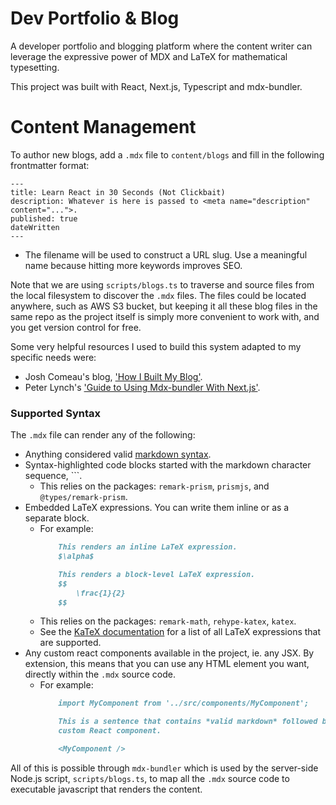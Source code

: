 # Dev Portfolio & Blog

A developer portfolio and blogging platform where the content writer can
leverage the expressive power of MDX and LaTeX for mathematical typesetting.

This project was built with React, Next.js, Typescript and mdx-bundler.

# Content Management

To author new blogs, add a `.mdx` file to `content/blogs` and fill in the
following frontmatter format:

```
---
title: Learn React in 30 Seconds (Not Clickbait)
description: Whatever is here is passed to <meta name="description" content="...">.
published: true
dateWritten
---
```

- The filename will be used to construct a URL slug. Use a meaningful name
  because hitting more keywords improves SEO.

Note that we are using `scripts/blogs.ts` to traverse and source files from the
local filesystem to discover the `.mdx` files. The files could be located
anywhere, such as AWS S3 bucket, but keeping it all these blog files in the
same repo as the project itself is simply more convenient to work with, and you
get version control for free.

Some very helpful resources I used to build this system adapted to my specific
needs were: 
- Josh Comeau's blog, ['How I Built My Blog'](https://www.joshwcomeau.com/blog/how-i-built-my-blog/).
- Peter Lynch's ['Guide to Using Mdx-bundler With Next.js'](https://www.peterlunch.com/blog/mdx-bundler-beginners).

### Supported Syntax

The `.mdx` file can render any of the following:
* Anything considered valid [markdown syntax](https://www.markdownguide.org/cheat-sheet/).
* Syntax-highlighted code blocks started with the markdown character sequence, ```.
    - This relies on the packages: `remark-prism`, `prismjs`, and `@types/remark-prism`.
* Embedded LaTeX expressions. You can write them inline or as a separate block.
    - For example:
        ```md
            This renders an inline LaTeX expression.
            $\alpha$  

            This renders a block-level LaTeX expression.
            $$
                \frac{1}{2}
            $$
        ```
    - This relies on the packages: `remark-math`, `rehype-katex`, `katex`.
    - See the [KaTeX documentation](https://katex.org/docs/supported.html) for a
      list of all LaTeX expressions that are supported.
* Any custom react components available in the project, ie. any JSX. By
  extension, this means that you can use any HTML element you want, directly
  within the `.mdx` source code.
    - For example:
        ```md
            import MyComponent from '../src/components/MyComponent';

            This is a sentence that contains *valid markdown* followed by a 
            custom React component.

            <MyComponent />
        ```
All of this is possible through `mdx-bundler` which is used by the server-side
Node.js script, `scripts/blogs.ts`, to map all the `.mdx` source code to
executable javascript that renders the content.

